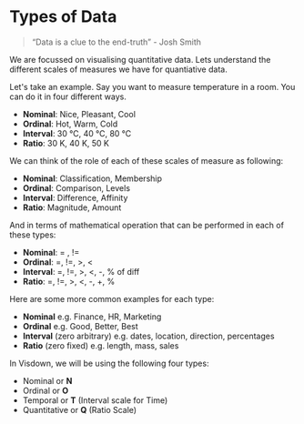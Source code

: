 # Types of Data 

> “Data is a clue to the end-truth” - Josh Smith

We are focussed on visualising quantitative data. Lets understand the different scales of measures we have for quantiative data.

Let's take an example. Say you want to measure temperature in a room. You can do it in four different ways.

- **Nominal**: Nice, Pleasant, Cool
- **Ordinal**: Hot, Warm, Cold
- **Interval**: 30 °C, 40 °C, 80 °C 
- **Ratio**: 30 K, 40 K, 50 K 

We can think of the role of each of these scales of measure as following:

- **Nominal**: Classification, Membership
- **Ordinal**: Comparison, Levels
- **Interval**: Difference, Affinity 
- **Ratio**: Magnitude, Amount
  
And in terms of mathematical operation that can be performed in each of these types:
 
- **Nominal**: = , !=
- **Ordinal**: =, !=, >, <
- **Interval**: =, !=, >, <, -, % of diff 
- **Ratio**: =, !=, >, <, -, +, %

Here are some more common examples for each type:
  
- **Nominal** e.g. Finance, HR, Marketing
- **Ordinal** e.g. Good, Better, Best
- **Interval** (zero arbitrary) e.g. dates, location, direction, percentages
- **Ratio** (zero fixed) e.g. length, mass, sales

In Visdown, we will be using the following four types:
- Nominal or **N**
- Ordinal or **O**
- Temporal or **T** (Interval scale for Time)
- Quantitative or **Q** (Ratio Scale)
